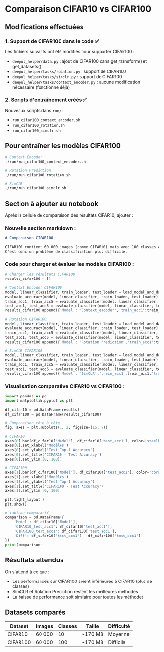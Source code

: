 # Comparaison CIFAR10 vs CIFAR100

## Modifications effectuées

### 1. Support de CIFAR100 dans le code ✅

Les fichiers suivants ont été modifiés pour supporter CIFAR100 :
- `deepul_helper/data.py` : ajout de CIFAR100 dans get_transform() et get_datasets()
- `deepul_helper/tasks/rotation.py` : support de CIFAR100
- `deepul_helper/tasks/simclr.py` : support de CIFAR100
- `deepul_helper/tasks/context_encoder.py` : aucune modification nécessaire (fonctionne déjà)

### 2. Scripts d'entraînement créés ✅

Nouveaux scripts dans `run/` :
- `run_cifar100_context_encoder.sh`
- `run_cifar100_rotation.sh`
- `run_cifar100_simclr.sh`

## Pour entraîner les modèles CIFAR100

```bash
# Context Encoder
./run/run_cifar100_context_encoder.sh

# Rotation Prediction
./run/run_cifar100_rotation.sh

# SimCLR
./run/run_cifar100_simclr.sh
```

## Section à ajouter au notebook

Après la cellule de comparaison des résultats CIFAR10, ajouter :

### Nouvelle section markdown :
```markdown
# Comparaison CIFAR100

CIFAR100 contient 60 000 images (comme CIFAR10) mais avec 100 classes au lieu de 10.
C'est donc un problème de classification plus difficile.
```

### Code pour charger et évaluer les modèles CIFAR100 :

```python
# Charger les résultats CIFAR100
results_cifar100 = []

# Context Encoder CIFAR100
model, linear_classifier, train_loader, test_loader = load_model_and_data('context_encoder', 'cifar100')
evaluate_accuracy(model, linear_classifier, train_loader, test_loader)
train_acc1, train_acc5 = evaluate_classifier(model, linear_classifier, train_loader)
test_acc1, test_acc5 = evaluate_classifier(model, linear_classifier, test_loader)
results_cifar100.append({'Model': 'Context_encoder','train_acc1':train_acc1,'train_acc5':train_acc5,'test_acc1':test_acc1,'test_acc5':test_acc5})

# Rotation CIFAR100
model, linear_classifier, train_loader, test_loader = load_model_and_data('rotation', 'cifar100')
evaluate_accuracy(model, linear_classifier, train_loader, test_loader)
train_acc1, train_acc5 = evaluate_classifier(model, linear_classifier, train_loader)
test_acc1, test_acc5 = evaluate_classifier(model, linear_classifier, test_loader)
results_cifar100.append({'Model': 'Rotation Prediction','train_acc1':train_acc1,'train_acc5':train_acc5,'test_acc1':test_acc1,'test_acc5':test_acc5})

# SimCLR CIFAR100
model, linear_classifier, train_loader, test_loader = load_model_and_data('simclr', 'cifar100')
evaluate_accuracy(model, linear_classifier, train_loader, test_loader)
train_acc1, train_acc5 = evaluate_classifier(model, linear_classifier, train_loader)
test_acc1, test_acc5 = evaluate_classifier(model, linear_classifier, test_loader)
results_cifar100.append({'Model': 'SimCLR','train_acc1':train_acc1,'train_acc5':train_acc5,'test_acc1':test_acc1,'test_acc5':test_acc5})
```

### Visualisation comparative CIFAR10 vs CIFAR100 :

```python
import pandas as pd
import matplotlib.pyplot as plt

df_cifar10 = pd.DataFrame(results)
df_cifar100 = pd.DataFrame(results_cifar100)

# Comparaison côte à côte
fig, axes = plt.subplots(1, 2, figsize=(15, 5))

# CIFAR10
axes[0].bar(df_cifar10['Model'], df_cifar10['test_acc1'], color='steelblue')
axes[0].set_xlabel('Modèles')
axes[0].set_ylabel('Test Top-1 Accuracy')
axes[0].set_title('CIFAR10 - Test Accuracy')
axes[0].set_ylim([0, 100])

# CIFAR100
axes[1].bar(df_cifar100['Model'], df_cifar100['test_acc1'], color='coral')
axes[1].set_xlabel('Modèles')
axes[1].set_ylabel('Test Top-1 Accuracy')
axes[1].set_title('CIFAR100 - Test Accuracy')
axes[1].set_ylim([0, 100])

plt.tight_layout()
plt.show()

# Tableau comparatif
comparison = pd.DataFrame({
    'Model': df_cifar10['Model'],
    'CIFAR10_test_acc1': df_cifar10['test_acc1'],
    'CIFAR100_test_acc1': df_cifar100['test_acc1'],
    'Diff': df_cifar10['test_acc1'] - df_cifar100['test_acc1']
})
print(comparison)
```

## Résultats attendus

On s'attend à ce que :
- Les performances sur CIFAR100 soient inférieures à CIFAR10 (plus de classes)
- SimCLR et Rotation Prediction restent les meilleures méthodes
- La baisse de performance soit similaire pour toutes les méthodes

## Datasets comparés

| Dataset | Images | Classes | Taille | Difficulté |
|---------|--------|---------|--------|------------|
| CIFAR10 | 60 000 | 10 | ~170 MB | Moyenne |
| CIFAR100 | 60 000 | 100 | ~170 MB | Difficile |


